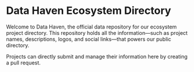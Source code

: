 # Data Haven Ecosystem Directory

Welcome to Data Haven, the official data repository for our ecosystem project directory. This repository holds all the information—such as project names, descriptions, logos, and social links—that powers our public directory.

Projects can directly submit and manage their information here by creating a pull request.
